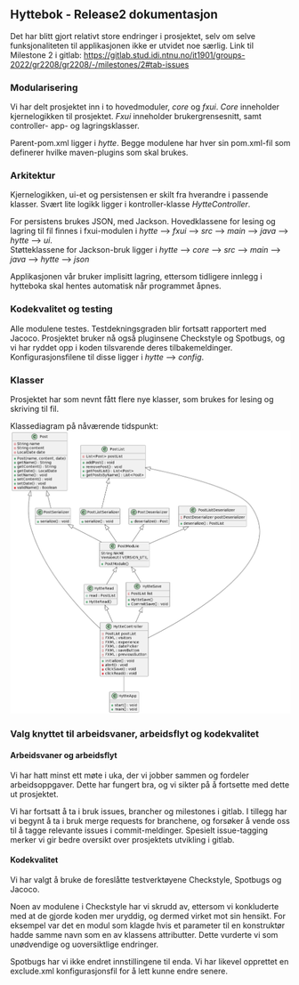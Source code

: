 ## Hyttebok - Release2 dokumentasjon

Det har blitt gjort relativt store endringer i prosjektet, selv om selve funksjonaliteten til applikasjonen ikke er utvidet noe særlig.
Link til Milestone 2 i gitlab:
https://gitlab.stud.idi.ntnu.no/it1901/groups-2022/gr2208/gr2208/-/milestones/2#tab-issues

### Modularisering

Vi har delt prosjektet inn i to hovedmoduler, _core_ og _fxui_.
_Core_ inneholder kjernelogikken til prosjektet.
_Fxui_ inneholder brukergrensesnitt, samt controller- app- og lagringsklasser.

Parent-pom.xml ligger i _hytte_.
Begge modulene har hver sin pom.xml-fil som definerer hvilke maven-plugins som skal brukes.

### Arkitektur

Kjernelogikken, ui-et og persistensen er skilt fra hverandre i passende klasser. Svært lite logikk ligger i kontroller-klasse _HytteController_.

For persistens brukes JSON, med Jackson.
Hovedklassene for lesing og lagring til fil finnes i fxui-modulen i _hytte_ --> _fxui_ --> _src_ --> _main_ --> _java_ --> _hytte_ --> _ui_.  
Støtteklassene for Jackson-bruk ligger i _hytte_ --> _core_ --> _src_ --> _main_ --> _java_ --> _hytte_ --> _json_

Applikasjonen vår bruker implisitt lagring, ettersom tidligere innlegg i hytteboka skal hentes automatisk når programmet åpnes.

### Kodekvalitet og testing

Alle modulene testes.
Testdekningsgraden blir fortsatt rapportert med Jacoco.
Prosjektet bruker nå også pluginsene Checkstyle og Spotbugs, og vi har ryddet opp i koden tilsvarende deres tilbakemeldinger. Konfigurasjonsfilene til disse ligger i _hytte_ --> _config_.

### Klasser

Prosjektet har som nevnt fått flere nye klasser, som brukes for lesing og skriving til fil.

Klassediagram på nåværende tidspunkt:
![Example](../../hytte/doc_resources/klasseDiagram.png)


### Valg knyttet til arbeidsvaner, arbeidsflyt og kodekvalitet

#### Arbeidsvaner og arbeidsflyt

Vi har hatt minst ett møte i uka, der vi jobber sammen og fordeler arbeidsoppgaver. Dette har fungert bra, og vi sikter på å fortsette med dette ut prosjektet.

Vi har fortsatt å ta i bruk issues, brancher og milestones i gitlab.
I tillegg har vi begynt å ta i bruk merge requests for branchene, og forsøker å vende oss til å tagge relevante issues i commit-meldinger. Spesielt issue-tagging merker vi gir bedre oversikt over prosjektets utvikling i gitlab.

#### Kodekvalitet

Vi har valgt å bruke de foreslåtte testverktøyene Checkstyle, Spotbugs og Jacoco.

Noen av modulene i Checkstyle har vi skrudd av, ettersom vi konkluderte med at de gjorde koden mer uryddig, og dermed virket mot sin hensikt. 
For eksempel var det en modul som klagde hvis et parameter til en konstruktør hadde samme navn som en av klassens attributter. Dette vurderte vi som unødvendige og uoversiktlige endringer.

Spotbugs har vi ikke endret innstillingene til enda. Vi har likevel opprettet en exclude.xml konfigurasjonsfil for å lett kunne endre senere.